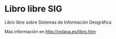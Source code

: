 Libro libre SIG
================

Libro libre sobre Sistemas de Información Geográfica

Mas información en http://volaya.es/libro.htm
